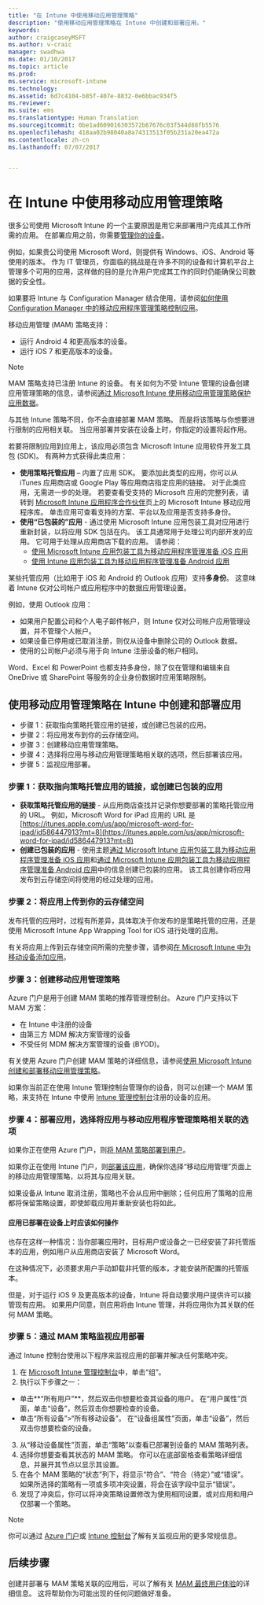```yaml
---
title: "在 Intune 中使用移动应用管理策略"
description: "使用移动应用管理策略在 Intune 中创建和部署应用。"
keywords: 
author: craigcaseyMSFT
ms.author: v-craic
manager: swadhwa
ms.date: 01/10/2017
ms.topic: article
ms.prod: 
ms.service: microsoft-intune
ms.technology: 
ms.assetid: 6d7c4104-b85f-407e-8832-0e6bbac934f5
ms.reviewer: 
ms.suite: ems
ms.translationtype: Human Translation
ms.sourcegitcommit: 0be1ad609016303572b67676c03f544d88fb5576
ms.openlocfilehash: 418aa02b98040a8a74313513f05b231a20ea472a
ms.contentlocale: zh-cn
ms.lasthandoff: 07/07/2017


---
```


# <a name="use-mobile-app-management-policies-in-intune"></a>在 Intune 中使用移动应用管理策略
很多公司使用 Microsoft Intune 的一个主要原因是用它来部署用户完成其工作所需的应用。 在部署应用之前，你需要[管理你的设备](https://docs.microsoft.com/intune/deploy-use/enroll-devices-in-microsoft-intune)。

例如，如果贵公司使用 Microsoft Word，则提供有 Windows、iOS、Android 等使用的版本。 作为 IT 管理员，你面临的挑战是在许多不同的设备和计算机平台上管理多个可用的应用，这样做的目的是允许用户完成其工作的同时仍能确保公司数据的安全性。

如果要将 Intune 与 Configuration Manager 结合使用，请参阅[如何使用 Configuration Manager 中的移动应用程序管理策略控制应用](https://technet.microsoft.com/library/mt131414.aspx?f=255&MSPPError=-2147217396)。

移动应用管理 (MAM) 策略支持：
- 运行 Android 4 和更高版本的设备。
- 运行 iOS 7 和更高版本的设备。

> [!NOTE]
> MAM 策略支持已注册 Intune 的设备。 有关如何为不受 Intune 管理的设备创建应用管理策略的信息，请参阅[通过 Microsoft Intune 使用移动应用管理策略保护应用数据](https://docs.microsoft.com/intune/deploy-use/protect-app-data-using-mobile-app-management-policies-with-microsoft-intune)。

与其他 Intune 策略不同，你不会直接部署 MAM 策略。 而是将该策略与你想要进行限制的应用相关联。 当应用部署并安装在设备上时，你指定的设置将起作用。

若要将限制应用到应用上，该应用必须包含 Microsoft Intune 应用软件开发工具包 (SDK)。 有两种方式获得此类应用：

- **使用策略托管应用** – 内置了应用 SDK。 要添加此类型的应用，你可以从 iTunes 应用商店或 Google Play 等应用商店指定应用的链接。 对于此类应用，无需进一步的处理。 若要查看受支持的 Microsoft 应用的完整列表，请转到 [Microsoft Intune 应用程序合作伙伴](https://www.microsoft.com/en-us/cloud-platform/microsoft-intune-partners)页上的 Microsoft Intune 移动应用程序库。 单击应用可查看支持的方案、平台以及应用是否支持多身份。
- **使用“已包装的”应用** - 通过使用 Microsoft Intune 应用包装工具对应用进行重新封装，以将应用 SDK 包括在内。 该工具通常用于处理公司内部开发的应用。 它可用于处理从应用商店下载的应用。 请参阅：
  - [使用 Microsoft Intune 应用包装工具为移动应用程序管理准备 iOS 应用](https://docs.microsoft.com/intune/deploy-use/prepare-ios-apps-for-mobile-application-management-with-the-microsoft-intune-app-wrapping-tool)
  - [使用 Intune 应用包装工具为移动应用程序管理准备 Android 应用](https://docs.microsoft.com/intune/deploy-use/prepare-android-apps-for-mobile-application-management-with-the-microsoft-intune-app-wrapping-tool)

某些托管应用（比如用于 iOS 和 Android 的 Outlook 应用）支持**多身份**。 这意味着 Intune 仅对公司帐户或应用程序中的数据应用管理设置。

例如，使用 Outlook 应用：
- 如果用户配置公司和个人电子邮件帐户，则 Intune 仅对公司帐户应用管理设置，并不管理个人帐户。
- 如果设备已停用或已取消注册，则仅从设备中删除公司的 Outlook 数据。
- 使用的公司帐户必须与用于向 Intune 注册设备的帐户相同。

Word、Excel 和 PowerPoint 也都支持多身份，除了仅在管理和编辑来自 OneDrive 或 SharePoint 等服务的企业身份数据时应用策略限制。

## <a name="create-and-deploy-an-app-in-intune-with-a-mobile-app-management-policy"></a>使用移动应用管理策略在 Intune 中创建和部署应用

- 步骤 1：获取指向策略托管应用的链接，或创建已包装的应用。
- 步骤 2：将应用发布到你的云存储空间。
- 步骤 3：创建移动应用管理策略。
- 步骤 4：选择将应用与移动应用管理策略相关联的选项，然后部署该应用。
- 步骤 5：监视应用部署。

### <a name="step-1-obtain-the-link-to-a-policy-managed-app-or-create-a-wrapped-app"></a>步骤 1：获取指向策略托管应用的链接，或创建已包装的应用
- **获取策略托管应用的链接** - 从应用商店查找并记录你想要部署的策略托管应用的 URL。
例如，Microsoft Word for iPad 应用的 URL 是 [https://itunes.apple.com/us/app/microsoft-word-for-ipad/id586447913?mt=8](https://itunes.apple.com/us/app/microsoft-word-for-ipad/id586447913?mt=8)
- **创建已包装的应用** - 使用主题[通过 Microsoft Intune 应用包装工具为移动应用程序管理准备 iOS 应用](https://docs.microsoft.com/intune/deploy-use/prepare-ios-apps-for-mobile-application-management-with-the-microsoft-intune-app-wrapping-tool)和[通过 Microsoft Intune 应用包装工具为移动应用程序管理准备 Android 应用](https://docs.microsoft.com/intune/deploy-use/prepare-android-apps-for-mobile-application-management-with-the-microsoft-intune-app-wrapping-tool)中的信息创建已包装的应用。 该工具创建你将应用发布到云存储空间将使用的经过处理的应用。

### <a name="step-2-upload-the-app-to-your-cloud-storage-space"></a>步骤 2：将应用上传到你的云存储空间
发布托管的应用时，过程有所差异，具体取决于你发布的是策略托管的应用，还是使用 Microsoft Intune App Wrapping Tool for iOS 进行处理的应用。

有关将应用上传到云存储空间所需的完整步骤，请参阅[在 Microsoft Intune 中为移动设备添加应用](https://docs.microsoft.com/intune/deploy-use/add-apps-for-mobile-devices-in-microsoft-intune#add-the-app)。

### <a name="step-3-create-a-mobile-app-management-policy"></a>步骤 3：创建移动应用管理策略
Azure 门户是用于创建 MAM 策略的推荐管理控制台。 Azure 门户支持以下 MAM 方案：
- 在 Intune 中注册的设备
- 由第三方 MDM 解决方案管理的设备
- 不受任何 MDM 解决方案管理的设备 (BYOD)。

有关使用 Azure 门户创建 MAM 策略的详细信息，请参阅[使用 Microsoft Intune 创建和部署移动应用管理策略](https://docs.microsoft.com/intune/deploy-use/create-and-deploy-mobile-app-management-policies-with-microsoft-intune)。

如果你当前正在使用 Intune 管理控制台管理你的设备，则可以创建一个 MAM 策略，来支持在 Intune 中使用 [Intune 管理控制台](https://docs.microsoft.com/intune/deploy-use/configure-and-deploy-mobile-application-management-policies-in-the-microsoft-intune-console#-step-3-create-a-mobile-application-management-policy)注册的设备的应用。


### <a name="step-4-deploy-the-app-selecting-the-option-to-associate-the-app-with-a-mobile-application-management-policy"></a>步骤 4：部署应用，选择将应用与移动应用程序管理策略相关联的选项
如果你正在使用 Azure 门户，则[将 MAM 策略部署到用户](https://docs.microsoft.com/intune/deploy-use/create-and-deploy-mobile-app-management-policies-with-microsoft-intune#deploy-a-policy-to-users)。

如果你正在使用 Intune 门户，则[部署该应用](https://docs.microsoft.com/intune/deploy-use/deploy-apps-in-microsoft-intune#deploy-an-app)，确保你选择“移动应用管理”页面上的移动应用管理策略，以将其与应用关联。

如果设备从 Intune 取消注册，策略也不会从应用中删除；任何应用了策略的应用都将保留策略设置，即使卸载应用并重新安装也将如此。

#### <a name="what-to-do-when-an-app-is-already-deployed-on-devices"></a>应用已部署在设备上时应该如何操作

也存在这样一种情况：当你部署应用时，目标用户或设备之一已经安装了非托管版本的应用，例如用户从应用商店安装了 Microsoft Word。

在这种情况下，必须要求用户手动卸载非托管的版本，才能安装所配置的托管版本。

但是，对于运行 iOS 9 及更高版本的设备，Intune 将自动要求用户提供许可以接管现有应用。 如果用户同意，则应用将由 Intune 管理，并将应用你为其关联的任何 MAM 策略。


### <a name="step-5-monitor-the-app-deployment-with-mam-policy"></a>步骤 5：通过 MAM 策略监视应用部署
通过 Intune 控制台使用以下程序来监视应用的部署并解决任何策略冲突。

1. 在 [Microsoft Intune 管理控制台](https://manage.microsoft.com/)中，单击“组”。
2. 执行以下步骤之一：
  -  单击**“所有用户”**，然后双击你想要检查其设备的用户。 在“用户属性”页面，单击“设备”，然后双击你想要检查的设备。
  -  单击“所有设备”>“所有移动设备”。 在“设备组属性”页面，单击“设备”，然后双击你想要检查的设备。
3. 从“移动设备属性”页面，单击“策略”以查看已部署到设备的 MAM 策略列表。
4. 选择你想要查看其状态的 MAM 策略。 你可以在底部窗格查看策略详细信息，并展开其节点以显示其设置。
5.  在各个 MAM 策略的“状态”列下，将显示“符合”、“符合（待定）”或“错误”。 如果所选择的策略有一项或多项冲突设置，将会在该字段中显示“错误”。
6.  发现了冲突后，你可以将冲突策略设置修改为使用相同设置，或对应用和用户仅部署一个策略。

> [!NOTE]
> 你可以通过 [Azure 门户](https://docs.microsoft.com/intune/deploy-use/monitor-mobile-app-management-policies-with-microsoft-intune)或 [Intune 控制台](https://docs.microsoft.com/intune/deploy-use/monitor-apps-in-microsoft-intune)了解有关监视应用的更多常规信息。

## <a name="where-to-go-from-here"></a>后续步骤

创建并部署与 MAM 策略关联的应用后，可以了解有关 [MAM 最终用户体验](end-user-experience-mam.md)的详细信息。 这将帮助你为可能出现的任何问题做好准备。

